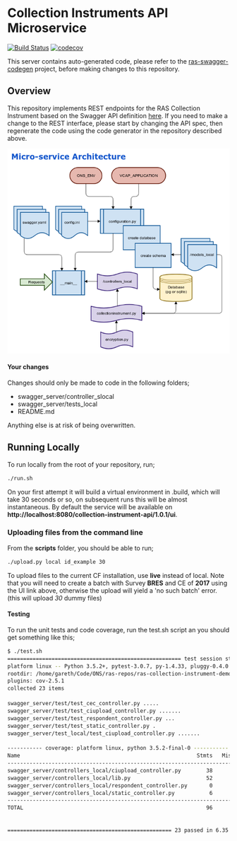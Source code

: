# Collection Instruments API Microservice
[![Build Status](https://travis-ci.org/ONSdigital/ras-collection-instrument-demo.svg?branch=master)](https://travis-ci.org/ONSdigital/ras-collection-instrument-demo) 
[![codecov](https://codecov.io/gh/onsdigital/ras-collection-instrument-demo/branch/master/graph/badge.svg)](https://codecov.io/gh/onsdigital/ras-collection-instrument-demo)

This server contains auto-generated code, please refer to the 
[ras-swagger-codegen](https://github.com/ONSdigital/ras-swagger-codegen) project, before making changes 
to this repository.

## Overview

This repository implements REST endpoints for the RAS Collection Instrument based on the Swagger API 
definition [here](https://app.swaggerhub.com/apis/oddjobz/collection-instrument-api/1.0.1). 
If you need to make a change to the REST interface, please start by changing the API spec, then regenerate 
the code using the code generator in the repository described above.

![ons_startup.png](ons_startup.png)

#### Your changes

Changes should only be made to code in the following folders;

* swagger\_server/controller\_slocal
* swagger\_server/tests\_local
* README.md

Anything else is at risk of being overwritten.

## Running Locally

To run locally from the root of your repository, run;

```bash
./run.sh
```

On your first attempt it will build a virtual environment in .build, which will take 30 seconds or so, on 
subsequent runs this will be almost instantaneous. By default the service will be available 
on **http://localhost:8080/collection-instrument-api/1.0.1/ui**.

### Uploading files from the command line

From the **scripts** folder, you should be able to run;

```bash
./upload.py local id_example 30
```
To upload files to the current CF installation, use **live** instead of local. Note that you will need to 
create a batch with Survey **BRES** and CE of **2017** using the UI link above, otherwise the upload will yield 
a 'no such batch' error. (this will upload *30* dummy files)

#### Testing

To run the unit tests and code coverage, run the test.sh script an you should get something like this;

```bash
$ ./test.sh 
======================================================= test session starts =======================================================
platform linux -- Python 3.5.2+, pytest-3.0.7, py-1.4.33, pluggy-0.4.0
rootdir: /home/gareth/Code/ONS/ras-repos/ras-collection-instrument-demo, inifile:
plugins: cov-2.5.1
collected 23 items 

swagger_server/test/test_cec_controller.py .....
swagger_server/test/test_ciupload_controller.py .......
swagger_server/test/test_respondent_controller.py ...
swagger_server/test/test_static_controller.py .
swagger_server/test_local/test_ciupload_controller.py .......

----------- coverage: platform linux, python 3.5.2-final-0 -----------
Name                                                        Stmts   Miss  Cover   Missing
-----------------------------------------------------------------------------------------
swagger_server/controllers_local/ciupload_controller.py        38      6    84%   55, 91, 110-113
swagger_server/controllers_local/lib.py                        52      0   100%
swagger_server/controllers_local/respondent_controller.py       0      0   100%
swagger_server/controllers_local/static_controller.py           6      0   100%
-----------------------------------------------------------------------------------------
TOTAL                                                          96      6    94%


==================================================== 23 passed in 6.35 seconds ====================================================
```

